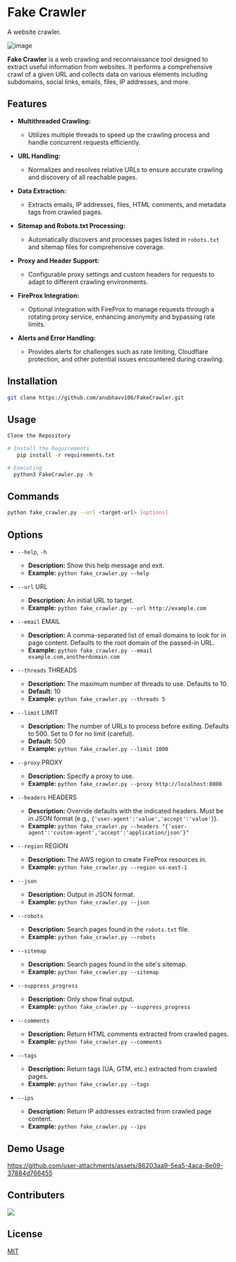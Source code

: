 # Fake Crawler
A website crawler.

![image](https://github.com/user-attachments/assets/0acb465c-58ba-46c4-ada1-04e618a47ec3)

**Fake Crawler** is a web crawling and reconnaissance tool designed to extract useful information from websites. It performs a comprehensive crawl of a given URL and collects data on various elements including subdomains, social links, emails, files, IP addresses, and more.

## Features

- **Multithreaded Crawling:**
  - Utilizes multiple threads to speed up the crawling process and handle concurrent requests efficiently.
- **URL Handling:**

  - Normalizes and resolves relative URLs to ensure accurate crawling and discovery of all reachable pages.

- **Data Extraction:**

  - Extracts emails, IP addresses, files, HTML comments, and metadata tags from crawled pages.

- **Sitemap and Robots.txt Processing:**

  - Automatically discovers and processes pages listed in `robots.txt` and sitemap files for comprehensive coverage.

- **Proxy and Header Support:**

  - Configurable proxy settings and custom headers for requests to adapt to different crawling environments.

- **FireProx Integration:**

  - Optional integration with FireProx to manage requests through a rotating proxy service, enhancing anonymity and bypassing rate limits.

- **Alerts and Error Handling:**
  - Provides alerts for challenges such as rate limiting, Cloudflare protection, and other potential issues encountered during crawling.



## Installation

```bash
git clone https://github.com/anubhavv106/FakeCrawler.git
```

## Usage

```python
Clone the Repository

# Install the Requirements
   pip install -r requirements.txt

# Executing
  python3 FakeCrawler.py -h
```

## Commands

```bash
python fake_crawler.py --url <target-url> [options]
```

## Options

- `--help`, `-h`

  - **Description:** Show this help message and exit.
  - **Example:** `python fake_crawler.py --help`

- `--url` URL

  - **Description:** An initial URL to target.
  - **Example:** `python fake_crawler.py --url http://example.com`

- `--email` EMAIL

  - **Description:** A comma-separated list of email domains to look for in page content. Defaults to the root domain of the passed-in URL.
  - **Example:** `python fake_crawler.py --email example.com,anotherdomain.com`

- `--threads` THREADS

  - **Description:** The maximum number of threads to use. Defaults to 10.
  - **Default:** 10
  - **Example:** `python fake_crawler.py --threads 5`

- `--limit` LIMIT

  - **Description:** The number of URLs to process before exiting. Defaults to 500. Set to 0 for no limit (careful).
  - **Default:** 500
  - **Example:** `python fake_crawler.py --limit 1000`

- `--proxy` PROXY

  - **Description:** Specify a proxy to use.
  - **Example:** `python fake_crawler.py --proxy http://localhost:8080`

- `--headers` HEADERS

  - **Description:** Override defaults with the indicated headers. Must be in JSON format (e.g., `{'user-agent':'value','accept':'value'}`).
  - **Example:** `python fake_crawler.py --headers "{'user-agent':'custom-agent','accept':'application/json'}"`

- `--region` REGION

  - **Description:** The AWS region to create FireProx resources in.
  - **Example:** `python fake_crawler.py --region us-east-1`

- `--json`

  - **Description:** Output in JSON format.
  - **Example:** `python fake_crawler.py --json`

- `--robots`

  - **Description:** Search pages found in the `robots.txt` file.
  - **Example:** `python fake_crawler.py --robots`

- `--sitemap`

  - **Description:** Search pages found in the site's sitemap.
  - **Example:** `python fake_crawler.py --sitemap`

- `--suppress_progress`

  - **Description:** Only show final output.
  - **Example:** `python fake_crawler.py --suppress_progress`

- `--comments`

  - **Description:** Return HTML comments extracted from crawled pages.
  - **Example:** `python fake_crawler.py --comments`

- `--tags`

  - **Description:** Return tags (UA, GTM, etc.) extracted from crawled pages.
  - **Example:** `python fake_crawler.py --tags`

- `--ips`
  - **Description:** Return IP addresses extracted from crawled page content.
  - **Example:** `python fake_crawler.py --ips`

## Demo Usage

https://github.com/user-attachments/assets/86203aa9-5ea5-4aca-8e09-37884d766455

## Contributers

<a href="https://github.com/anubhavv106/FakeCrawler/graphs/contributors">
  <img src="https://contrib.rocks/image?repo=anubhavv106/FakeCrawler" />
</a>

## License

[MIT](https://github.com/anubhavv106/Osint-Project/blob/master/LICENSE)

